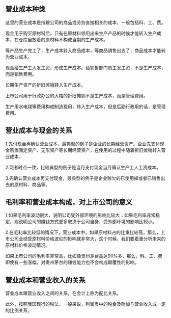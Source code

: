 
## 营业成本种类

这里的营业成本是指跟公司的商品或劳务直接相关的成本，一般包括料、工、费。

现金用于购买原材料后，只有在原材料领用出来生产产品的时候才能转入生产成本，在仓库里放着的原材料不构成当期的生产成本。

等产品生产完工了，生产成本转入商品成本，等商品销售出去了，商品成本才能转为营业成本。

现金给生产工人发工资，形成生产成本。给销售部门员工发工资，不是生产成本，而是销售费用。

长期生产资产的折旧摊销转入生产成本。

上市公司用于行政办公的大楼的折旧摊销不是生产成本，而是管理费用。

生产用水电煤等费用构成制造费用，转入生产成本，但是后勤行政用的话，是管理费用。

## 营业成本与现金的关系

1.先付现金再确认营业成本，最典型的例子是企业的长期经营资产。企业先支付现金购置固定资产、无形资产等长期经营资产，在使用的过程中随着折旧摊销转入营业成本。

2.两者时点一致，比较典型的例子是当月支付现金当月确认生产工人工资成本。

3.先确认营业成本再支付现金，最典型的例子是企业赊欠的已使用掉或者已销售出去的原材料、商品等。

## 毛利率和营业成本构成，对上市公司的意义

1.如果毛利率波动很大，说明公司受外部环境的影响比较大；如果毛利率非常稳定，则说明公司的赚钱方式更多取决于公司自身，受外部环境的影响比较小。

2.在毛利率比较低的情况下，营业成本中，如果原材料占的比重比较高，那么，上市公司业绩受原材料价格波动的影响就非常大，这个时候，我们要着重分析未来的原材料价格波动情况。

如果上市公司的毛利率非常高，比如像贵州茅台高达90%多，那么，料、工、费即使有一些涨幅，对贵州茅台的赚钱能力也不会构成颠覆性的影响。

## 营业成本和营业收入的关系

营业成本跟营业收入之间的关系，在会计上称为配比关系。

此外，按照我国现行的税法，一般来说，利润表中的税金及附加与营业收入成一定的比例关系，

